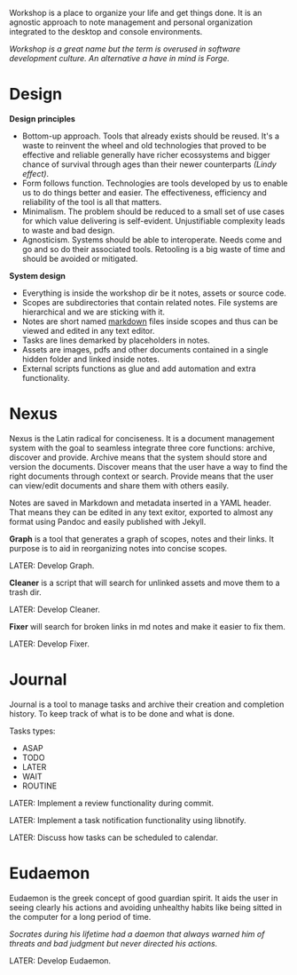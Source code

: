 Workshop is a place to organize your life and get things done. It is an agnostic approach to note management and personal organization integrated to the desktop and console environments.

*Workshop is a great name but the term is overused in software development culture. An alternative a have in mind is Forge.*

# Design
**Design principles**

- Bottom-up approach. Tools that already exists should be reused. It's a waste to reinvent the wheel and old technologies that proved to be effective and reliable generally have richer ecossystems and bigger chance of survival through ages than their newer counterparts *(Lindy effect)*.
- Form follows function. Technologies are tools developed by us to enable us to do things better and easier. The effectiveness, efficiency and reliability of the tool is all that matters.
- Minimalism. The problem should be reduced to a small set of use cases for which value delivering is self-evident. Unjustifiable complexity leads to waste and bad design.
- Agnosticism. Systems should be able to interoperate. Needs come and go and so do their associated tools. Retooling is a big waste of time and should be avoided or mitigated.

**System design**

- Everything is inside the workshop dir be it notes, assets or source code.
- Scopes are subdirectories that contain related notes. File systems are hierarchical and we are sticking with it.
- Notes are short named [markdown](markdown.md) files inside scopes and thus can be viewed and edited in any text editor.
- Tasks are lines demarked by placeholders in notes. 
- Assets are images, pdfs and other documents contained in a single hidden folder and linked inside notes.
- External scripts functions as glue and add automation and extra functionality.

# Nexus
Nexus is the Latin radical for conciseness. It is a document management system with the goal to seamless integrate three core functions: archive, discover and provide. Archive means that the system should store and version the documents. Discover means that the user have a way to find the right documents through context or search. Provide means that the user can view/edit documents and share them with others easily.

Notes are saved in Markdown and metadata inserted in a YAML header. That means they can be edited in any text exitor, exported to almost any format using Pandoc and easily published with Jekyll.

**Graph** is a tool that generates a graph of scopes, notes and their links. It purpose is to aid in reorganizing notes into concise scopes.

LATER: Develop Graph.

**Cleaner** is a script that will search for unlinked assets and move them to a trash dir.

LATER: Develop Cleaner.

**Fixer** will search for broken links in md notes and make it easier to fix them.

LATER: Develop Fixer.

# Journal
Journal is a tool to manage tasks and archive their creation and completion history. To keep track of what is to be done and what is done.

Tasks types:
- ASAP
- TODO
- LATER
- WAIT
- ROUTINE

LATER: Implement a review functionality during commit.

LATER: Implement a task notification functionality using libnotify.

LATER: Discuss how tasks can be scheduled to calendar.

# Eudaemon
Eudaemon is the greek concept of good guardian spirit. It aids the user in seeing clearly his actions and avoiding unhealthy habits like being sitted in the computer for a long period of time.

*Socrates during his lifetime had a daemon that always warned him of threats and bad judgment but never directed his actions.* 

LATER: Develop Eudaemon.

